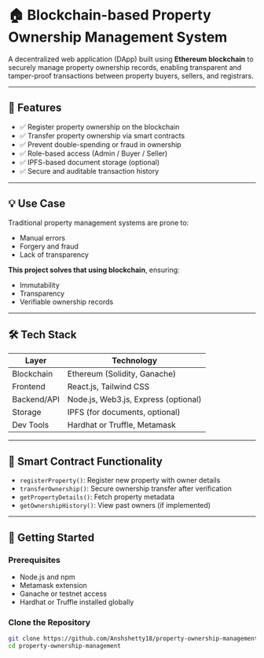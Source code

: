 # 🏠 Blockchain-based Property Ownership Management System

A decentralized web application (DApp) built using **Ethereum blockchain** to securely manage property ownership records, enabling transparent and tamper-proof transactions between property buyers, sellers, and registrars.

---

## 📌 Features

- ✅ Register property ownership on the blockchain
- ✅ Transfer property ownership via smart contracts
- ✅ Prevent double-spending or fraud in ownership
- ✅ Role-based access (Admin / Buyer / Seller)
- ✅ IPFS-based document storage (optional)
- ✅ Secure and auditable transaction history

---

## 💡 Use Case

Traditional property management systems are prone to:

- Manual errors
- Forgery and fraud
- Lack of transparency

**This project solves that using blockchain**, ensuring:

- Immutability
- Transparency
- Verifiable ownership records

---

## 🛠️ Tech Stack

| Layer        | Technology                       |
|-------------|----------------------------------|
| Blockchain   | Ethereum (Solidity, Ganache)     |
| Frontend     | React.js, Tailwind CSS           |
| Backend/API  | Node.js, Web3.js, Express (optional) |
| Storage      | IPFS (for documents, optional)   |
| Dev Tools    | Hardhat or Truffle, Metamask     |

---

## 🔧 Smart Contract Functionality

- `registerProperty()`: Register new property with owner details
- `transferOwnership()`: Secure ownership transfer after verification
- `getPropertyDetails()`: Fetch property metadata
- `getOwnershipHistory()`: View past owners (if implemented)

---

## 🚀 Getting Started

### Prerequisites

- Node.js and npm
- Metamask extension
- Ganache or testnet access
- Hardhat or Truffle installed globally

### Clone the Repository

```bash
git clone https://github.com/Anshshetty18/property-ownership-management.git
cd property-ownership-management

